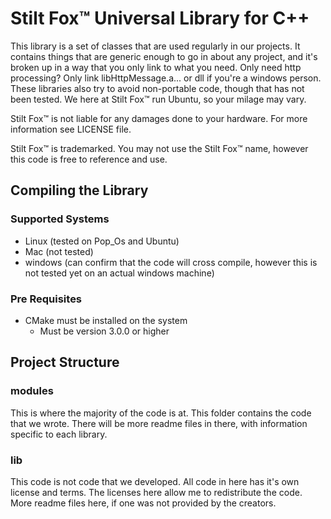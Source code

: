 # Stilt Fox™ Universal Library for C++
This library is a set of classes that are used regularly in our projects. It contains things that are generic enough to go in about any project, and it's broken up in a way that you only link to what you need. Only need http processing? Only link libHttpMessage.a... or dll if you're a windows person. These libraries also try to avoid non-portable code, though that has not been tested. We here at Stilt Fox™ run Ubuntu, so your milage may vary.

Stilt Fox™ is not liable for any damages done to your hardware. For more information see LICENSE file.

Stilt Fox™ is trademarked. You may not use the Stilt Fox™ name, however this code is free to reference and use.

## Compiling the Library
### Supported Systems
- Linux (tested on Pop_Os and Ubuntu)
- Mac (not tested)
- windows (can confirm that the code will cross compile, however this is not tested yet on an actual windows machine)

### Pre Requisites
- CMake must be installed on the system
    - Must be version 3.0.0 or higher

## Project Structure
### modules
This is where the majority of the code is at. This folder contains the code that we wrote. There will be more readme files in there, with information specific to each library.

### lib
This code is not code that we developed. All code in here has it's own license and terms. The licenses here allow me to redistribute the code. More readme files here, if one was not provided by the creators.